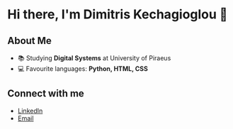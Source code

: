 # Hi there, I'm Dimitris Kechagioglou 👋


## About Me
- 📚 Studying **Digital Systems** at University of Piraeus
- 💻 Favourite languages: **Python, HTML, CSS**

## Connect with me
- [LinkedIn](https://www.linkedin.com/in/dimitris-kechagioglou-ab837420a/)
- [Email](kechagiogloudimitris@gmail.com@example.com)

